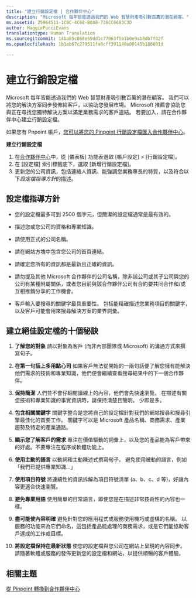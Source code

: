 ```yaml
---
title: "建立行銷設定檔 | 合作夥伴中心"
description: "Microsoft 每年皆能透過我們的 Web 智慧財產吸引數百萬的潛在顧客。"
ms.assetid: 25964511-1CBC-4C68-B8A8-736CC6683C3D
author: MaggiePucciEvans
translationtype: Human Translation
ms.sourcegitcommit: 14ba85c868e59dd1c77063f5b1b0e9ab8db7f82f
ms.openlocfilehash: 1b1eb67c279511fa8cff391140e00145b186601d

---
```


# 建立行銷設定檔


Microsoft 每年皆能透過我們的 Web 智慧財產吸引數百萬的潛在顧客。 我們可以將您的解決方案同步發佈給客戶，以協助您發展市場。 Microsoft 推薦會協助您與正在尋找您獨特解決方案以滿足業務需求的客戶連結。 若要加入，請在合作夥伴中心建立行銷設定檔。

如果您有 Pnpoint 帳戶，[您可以將您的 Pinpoint 行銷設定檔匯入合作夥伴中心](importing-pinpoint-profiles-into-partner-center.md)。

**建立行銷設定檔**

1.  在[合作夥伴中心](http://go.microsoft.com/fwlink/p/?LinkId=808956)中，從 \[儀表板\] 功能表選取 \[帳戶設定\] &gt; \[行銷設定檔\]。
2.  在 \[設定檔\] 索引標籤底下，選取 \[新增行銷設定檔\]。
3.  更新您的公司資訊，包括連絡人資訊、能強調您業務專長的特質，以及符合以下*設定檔指導方針*的描述。

## 設定檔指導方針


-   您的設定檔最多可到 2500 個字元，但簡潔的設定檔通常是最有效的。

-   描述您或您公司的資格和專業知識。

-   請使用正式的公司名稱。

-   請在網站方塊中包含您公司的首頁連結。

-   請確定您所有的資訊都是最新且正確的資訊。

-   請勿提及其他 Microsoft 合作夥伴的公司名稱，除非該公司或其子公司與您的公司有某種附屬關係，或者您目前與該合作夥伴公司有合約要共同合作和/或互相推銷分享的工作機會。

-   客戶輸入要搜尋的關鍵字最具重要性。 包括能精確描述您業務項目的關鍵字，以及客戶可能會用來搜尋解決方案的業界詞彙。

## 建立絕佳設定檔的十個秘訣


1.  **了解您的對象** 請以對象為客戶 (而非內部團隊或 Microsoft) 的溝通方式來撰寫句子。

2.  **在第一句話上多用點心司** 如果客戶無法從開始的一兩句話便了解您擁有能解決他們需求的技術和專業知識，他們便會繼續查看搜尋結果中的下一個合作夥伴。

3.  **保持簡潔** 人們並不會仔細閱讀線上的內容，他們會先快速瀏覽。 在描述有關您技術和專業知識的事實資訊時，請保持清楚且簡明。 少即是多。

4.  **包含相關關鍵字** 關鍵字整合是您將自己的設定檔針對我們的網站搜尋和搜尋引擎最佳化的首要工作。 關鍵字可以是 Microsoft 產品名稱、商務需求、產業趨勢及特定的產業通路。

5.  **顯示您了解客戶的需求** 專注在價值驅動的詞彙上，以及您的產品能為客戶帶來的好處。不要專注在程序或軟體功能上。

6.  **使用主動的語言** 以動詞和主動陳述式撰寫句子。 避免使用被動的語言，例如「我們已提供專業知識...」

7.  **使用項目符號** 將連續性的資訊拆解為項目符號清單 (a、b、c、d 等)，好讓內容更適合快速瀏覽。

8.  **避免專業用語** 使用簡單的日常語言，即使您是在描述非常技術性的內容也一樣。

9.  **盡可能使內容明確** 避免針對您的應用程式或服務使用機巧或虛構的名稱。 以服務的功能來為它們命名，這包括產品能處理的商務需求，或是它們能協助客戶達成的工作或目標。

10. **將設定檔保持在最新狀態** 使您的設定檔與您公司在網站上呈現的內容同步。 請隨著軟體或服務的發佈更新您的設定檔和網站，以提供順暢的客戶體驗。

## 相關主題


[從 Pinpoint 轉換到合作夥伴中心](importing-pinpoint-profiles-into-partner-center.md)

 

 






<!--HONumber=Nov16_HO4-->


